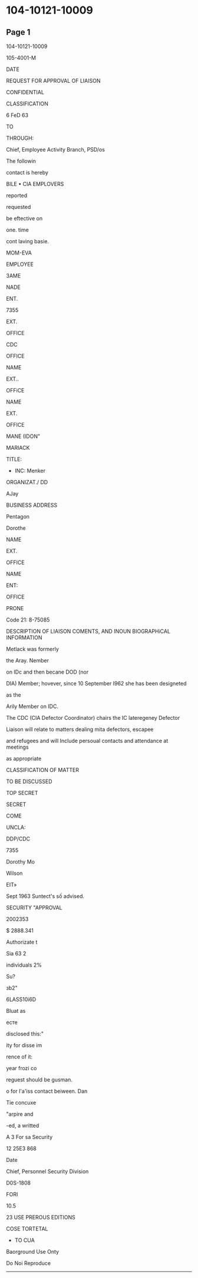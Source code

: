 # 104-10121-10009

## Page 1

104-10121-10009

105-4001-M

DATE

REQUEST FOR APPROVAL OF LIAISON

CONFIDENTIAL

CLASSIFICATION

6 FeD 63

TO

THROUGH:

Chief, Employee Activity Branch, PSD/os

The followin

contact is hereby

BILE • CIA EMPLOVERS

reported

requested

be eftective on

one. time

cont laving basie.

MOM-EVA

EMPLOYEE

ЗАМЕ

NADE

ENT.

7355

EXT.

OFFICE

CDC

OFFICE

NAME

EXT..

OFFiCE

NAME

EXT.

OFFICE

MANE (IDON"

MARIACK

TITLE:

- INC: Menker

ORGANIZAT./ DD

AJay

BUSINESS ADDRESS

Pentagon

Dorothe

NAME

EXT.

OFFICE

NAME

ENT:

OFFICE

PRONE

Code 21: 8-75085

DESCRIPTION OF LIAISON COMENTS, AND INOUN BIOGRAPHiCAL INFORMATION

Metlack was formerly

the Aray. Nember

on IDc and then becane DOD (nor

DIA) Member; hovever, since 10 September I962 she has been designeted

as the

Arily Member on IDC.

The CDC (CIA Defector Coordinator) chairs the IC lateregeney Defector

Liaison will relate to matters dealing mita defectors, escapee

and refugees and will Include persoual contacts and attendance at meetings

as appropriate

CLASSIFICATION OF MATTER

TO BE DISCUSSED

TOP SECRET

SECRET

COME

UNCLA:

DDP/CDC

7355

Dorothy Mo

Wilson

EIT»

Sept 1963 Suntect's số advised.

SECURITY "APPROVAL

2002353

$ 2888.341

Authorizate t

Sia 63 2

individuals 2%

Su?

зb2"

6LASS10i6D

Bluat as

есте

disclosed this:"

ity for disse im

rence of it:

year frozi co

reguest should be gusman.

o for l'a'iss contact beiween. Dan

Tie concuxe

"arpire and

-ed, a writted

A 3 For sa Security

12 25E3 868

Date

Chief, Personnel Security Division

D0S-1808

FORI

10.5

23 USE PREROUS EDITIONS

COSE TORTETAL

- TO CUA

Baorground Use Onty

Do Noi Reproduce

---

